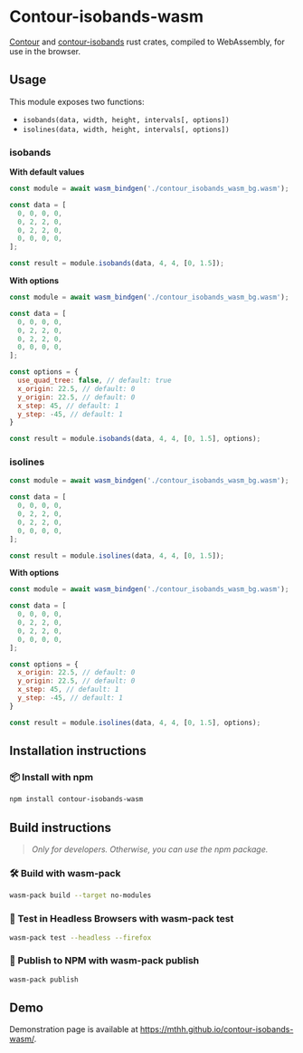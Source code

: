 # Contour-isobands-wasm

[Contour](https://crates.io/crates/contour)
and [contour-isobands](https://crates.io/crates/contour-isobands) rust crates,
compiled to WebAssembly, for use in the browser.

## Usage

This module exposes two functions:
- `isobands(data, width, height, intervals[, options])`
- `isolines(data, width, height, intervals[, options])`

### isobands

**With default values**

```js
const module = await wasm_bindgen('./contour_isobands_wasm_bg.wasm');

const data = [
  0, 0, 0, 0,
  0, 2, 2, 0,
  0, 2, 2, 0,
  0, 0, 0, 0,
];

const result = module.isobands(data, 4, 4, [0, 1.5]);
```

**With options**

```js
const module = await wasm_bindgen('./contour_isobands_wasm_bg.wasm');

const data = [
  0, 0, 0, 0,
  0, 2, 2, 0,
  0, 2, 2, 0,
  0, 0, 0, 0,
];

const options = {
  use_quad_tree: false, // default: true
  x_origin: 22.5, // default: 0
  y_origin: 22.5, // default: 0
  x_step: 45, // default: 1
  y_step: -45, // default: 1
}

const result = module.isobands(data, 4, 4, [0, 1.5], options);
```


### isolines

```js
const module = await wasm_bindgen('./contour_isobands_wasm_bg.wasm');

const data = [
  0, 0, 0, 0,
  0, 2, 2, 0,
  0, 2, 2, 0,
  0, 0, 0, 0,
];

const result = module.isolines(data, 4, 4, [0, 1.5]);
```

**With options**

```js
const module = await wasm_bindgen('./contour_isobands_wasm_bg.wasm');

const data = [
  0, 0, 0, 0,
  0, 2, 2, 0,
  0, 2, 2, 0,
  0, 0, 0, 0,
];

const options = {
  x_origin: 22.5, // default: 0
  y_origin: 22.5, // default: 0
  x_step: 45, // default: 1
  y_step: -45, // default: 1
}

const result = module.isolines(data, 4, 4, [0, 1.5], options);
```

## Installation instructions

### 📦 Install with npm

```bash
npm install contour-isobands-wasm
```


## Build instructions

> *Only for developers. Otherwise, you can use the npm package.*

### 🛠️ Build with wasm-pack

```bash
wasm-pack build --target no-modules
```

### 🔬 Test in Headless Browsers with wasm-pack test

```bash
wasm-pack test --headless --firefox
```

### 🎁 Publish to NPM with wasm-pack publish

```bash
wasm-pack publish
```

## Demo

Demonstration page is available at https://mthh.github.io/contour-isobands-wasm/.